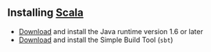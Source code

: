 ## Installing [Scala](http://www.scala-lang.org)

* [Download](http://www.java.com/en/) and install the Java runtime version 1.6 or later
* [Download](http://www.scala-sbt.org/release/docs/Getting-Started/Setup.html) and install the Simple Build Tool (`sbt`)

